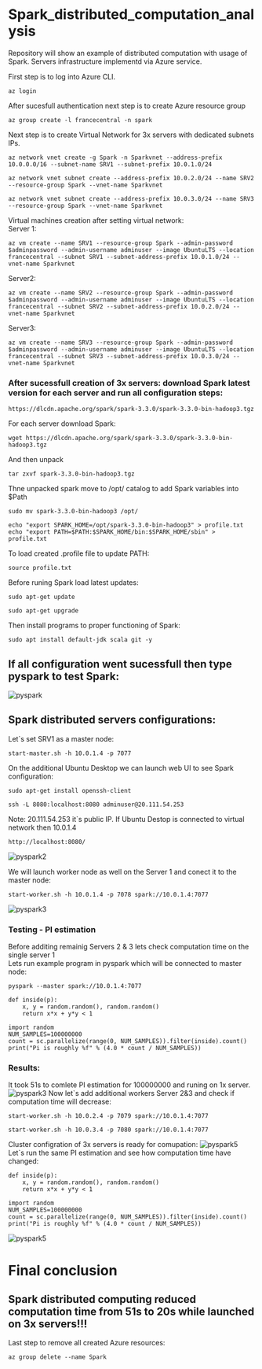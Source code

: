 # Spark_distributed_computation_analysis
Repository will show an example of distributed computation with usage of Spark. Servers infrastructure implementd via Azure service.

First step is to log into Azure CLI.
```
az login
```
After sucesfull authentication next step is to create Azure resource group

```
az group create -l francecentral -n spark
```

Next step is to create Virtual Network for 3x servers with dedicated subnets IPs.

```
az network vnet create -g Spark -n Sparkvnet --address-prefix 10.0.0.0/16 --subnet-name SRV1 --subnet-prefix 10.0.1.0/24
```
```
az network vnet subnet create --address-prefix 10.0.2.0/24 --name SRV2 --resource-group Spark --vnet-name Sparkvnet
```
```
az network vnet subnet create --address-prefix 10.0.3.0/24 --name SRV3 --resource-group Spark --vnet-name Sparkvnet
```

Virtual machines creation after setting virtual network: <br>
Server 1:  <br>
```
az vm create --name SRV1 --resource-group Spark --admin-password $adminpassword --admin-username adminuser --image UbuntuLTS --location francecentral --subnet SRV1 --subnet-address-prefix 10.0.1.0/24 --vnet-name Sparkvnet
```
Server2: <br>
```
az vm create --name SRV2 --resource-group Spark --admin-password $adminpassword --admin-username adminuser --image UbuntuLTS --location francecentral --subnet SRV2 --subnet-address-prefix 10.0.2.0/24 --vnet-name Sparkvnet
```
Server3: <br>
```
az vm create --name SRV3 --resource-group Spark --admin-password $adminpassword --admin-username adminuser --image UbuntuLTS --location francecentral --subnet SRV3 --subnet-address-prefix 10.0.3.0/24 --vnet-name Sparkvnet
```

### After sucessfull creation of 3x servers: download Spark latest version for each server and run all configuration steps:
```
https://dlcdn.apache.org/spark/spark-3.3.0/spark-3.3.0-bin-hadoop3.tgz
```
For each server download Spark:
```
wget https://dlcdn.apache.org/spark/spark-3.3.0/spark-3.3.0-bin-hadoop3.tgz
```
And then unpack
```
tar zxvf spark-3.3.0-bin-hadoop3.tgz
```
Thne unpacked spark move to /opt/ catalog to add Spark variables into $Path
```
sudo mv spark-3.3.0-bin-hadoop3 /opt/
```
```
echo "export SPARK_HOME=/opt/spark-3.3.0-bin-hadoop3" > profile.txt
echo "export PATH=$PATH:$SPARK_HOME/bin:$SPARK_HOME/sbin" > profile.txt
```
To load created .profile file to update PATH:
```
source profile.txt
```
Before runing Spark load latest updates:
```
sudo apt-get update
```
```
sudo apt-get upgrade
```
Then install programs to proper functioning of Spark:
```
sudo apt install default-jdk scala git -y
```

## If all configuration went sucessfull then type pyspark to test Spark:
![pyspark](https://github.com/WojtekSza/Spark_distributed_computation_analysis/blob/main/spark_distributed/spark.jpg)

## Spark distributed servers configurations:
Let`s set SRV1 as a master node:
```
start-master.sh -h 10.0.1.4 -p 7077
```
On the additional Ubuntu Desktop we can launch web UI to see Spark configuration:
```
sudo apt-get install openssh-client
```
```
ssh -L 8080:localhost:8080 adminuser@20.111.54.253
```
Note: 20.111.54.253 it`s public IP. If Ubuntu Destop is connected to virtual network then 10.0.1.4
```
http://localhost:8080/
```
![pyspark2](https://github.com/WojtekSza/Spark_distributed_computation_analysis/blob/main/spark_distributed/spark2.jpg)

We will launch worker node as well on the Server 1 and conect it to the master node:
```
start-worker.sh -h 10.0.1.4 -p 7078 spark://10.0.1.4:7077
```
![pyspark3](https://github.com/WojtekSza/Spark_distributed_computation_analysis/blob/main/spark_distributed/spark3.jpg)

### Testing - PI estimation 
Before additing remainig Servers 2 & 3 lets check computation time on the single server 1 <br>
Lets run example program in pyspark which will be connected to master node:
```
pyspark --master spark://10.0.1.4:7077
```
```
def inside(p):
    x, y = random.random(), random.random()
    return x*x + y*y < 1
```
```
import random
NUM_SAMPLES=100000000
count = sc.parallelize(range(0, NUM_SAMPLES)).filter(inside).count()
print("Pi is roughly %f" % (4.0 * count / NUM_SAMPLES))
```
### Results:
It took 51s to comlete PI estimation for 100000000 and runing on 1x server.
![pyspark3](https://github.com/WojtekSza/Spark_distributed_computation_analysis/blob/main/spark_distributed/spark4.jpg)
Now let`s add additional workers Server 2&3 and check if computation time will decrease:
```
start-worker.sh -h 10.0.2.4 -p 7079 spark://10.0.1.4:7077
```
```
start-worker.sh -h 10.0.3.4 -p 7080 spark://10.0.1.4:7077
```
Cluster configration of 3x servers is ready for comupation:
![pyspark5](https://github.com/WojtekSza/Spark_distributed_computation_analysis/blob/main/spark_distributed/spark5.jpg)
Let`s run the same PI estimation and see how computation time have changed:
```
def inside(p):
    x, y = random.random(), random.random()
    return x*x + y*y < 1
```
```
import random
NUM_SAMPLES=100000000
count = sc.parallelize(range(0, NUM_SAMPLES)).filter(inside).count()
print("Pi is roughly %f" % (4.0 * count / NUM_SAMPLES))
```
![pyspark5](https://github.com/WojtekSza/Spark_distributed_computation_analysis/blob/main/spark_distributed/spark6.jpg)
# Final conclusion
## Spark distributed computing reduced computation time from 51s to 20s while launched on 3x servers!!!

Last step to remove all created Azure resources:
```
az group delete --name Spark
```

